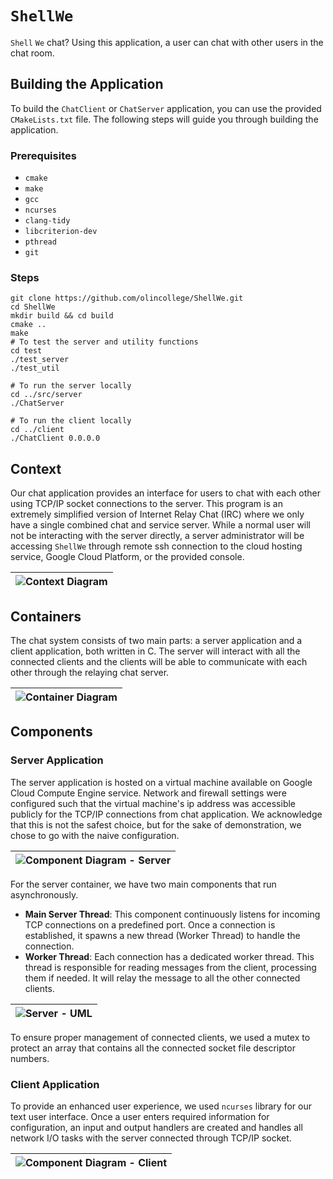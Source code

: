 # `ShellWe`

`Shell` `We` chat? Using this application, a user can chat with other users in
the chat room.

## Building the Application

To build the `ChatClient` or `ChatServer` application, you can use the 
provided `CMakeLists.txt` file. The following steps will guide you through
building the application.

### Prerequisites

- `cmake`
- `make`
- `gcc`
- `ncurses` 
- `clang-tidy`
- `libcriterion-dev`
- `pthread`
- `git`

### Steps

```shell
git clone https://github.com/olincollege/ShellWe.git
cd ShellWe
mkdir build && cd build
cmake ..
make
# To test the server and utility functions
cd test
./test_server
./test_util

# To run the server locally
cd ../src/server
./ChatServer

# To run the client locally
cd ../client
./ChatClient 0.0.0.0
```

## Context

Our chat application provides an interface for users to chat with each other
using TCP/IP socket connections to the server. This program is an extremely
simplified version of Internet Relay Chat (IRC) where we only have a single
combined chat and service server. While a normal user will not be interacting
with the server directly, a server administrator will be accessing `ShellWe`
through remote ssh connection to the cloud hosting service, Google Cloud
Platform, or the provided console.

| ![Context Diagram](./docs/context.jpg) | 
|----------------------------------------|

## Containers

The chat system consists of two main parts: a server application and a client
application, both written in C. The server will interact with all the connected
clients and the clients will be able to communicate with each other through the
relaying chat server.

| ![Container Diagram](./docs/container.jpg) |
|--------------------------------------------|

## Components

### Server Application

The server application is hosted on a virtual machine available on Google Cloud
Compute Engine service. Network and firewall settings were configured such that
the virtual machine's ip address was accessible publicly for the TCP/IP
connections from chat application. We acknowledge that this is not the safest
choice, but for the sake of demonstration, we chose to go with the naive
configuration.

| ![Component Diagram - Server](./docs/component_server.jpg) | 
|------------------------------------------------------------|

For the server container, we have two main components that run asynchronously.

- **Main Server Thread**: This component continuously listens for incoming TCP
  connections on a predefined port. Once a connection is established, it spawns
  a new thread (Worker Thread) to handle the connection.
- **Worker Thread**: Each connection has a dedicated worker thread. This thread
  is responsible for reading messages from the client, processing them if
  needed. It will relay the message to all the other connected clients.

| ![Server - UML](./docs/server_uml.svg) |
|----------------------------------------|

To ensure proper management of connected clients, we used a mutex to protect an
array that contains all the connected socket file descriptor numbers.

### Client Application

To provide an enhanced user experience, we used `ncurses` library for our text
user interface. Once a user enters required information for configuration, an
input and output handlers are created and handles all network I/O tasks with the
server connected through TCP/IP socket.

| ![Component Diagram - Client](./docs/component_client.jpg) |
|------------------------------------------------------------|

